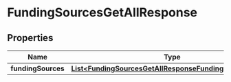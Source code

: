 

# FundingSourcesGetAllResponse


## Properties

| Name | Type | Description | Notes |
|------------ | ------------- | ------------- | -------------|
|**fundingSources** | [**List&lt;FundingSourcesGetAllResponseFundingSourcesInner&gt;**](FundingSourcesGetAllResponseFundingSourcesInner.md) |  |  |



